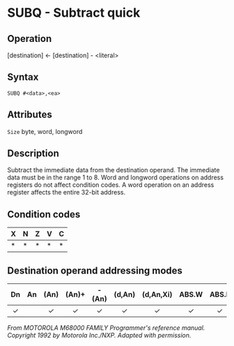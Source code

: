 # SUBQ - Subtract quick

## Operation
[destination] ← [destination] - \<literal\>

## Syntax
```assembly
SUBQ #<data>,<ea>
```

## Attributes
`Size`  byte, word, longword

## Description
Subtract the immediate data from the destination operand. The
immediate data must be in the range 1 to 8. Word and longword
operations on address registers do not affect condition codes. A
word operation on an address register affects the entire 32-bit
address.

## Condition codes
|X|N|Z|V|C|
|--|--|--|--|--|
|*|*|*|*|*|

## Destination operand addressing modes
|Dn|An|(An)|(An)+|-(An)|(d,An)|(d,An,Xi)|ABS.W|ABS.L|(d,PC)|(d,PC,Xn)|imm|
|:-:|:-:|:-:|:-:|:-:|:-:|:-:|:-:|:-:|:-:|:-:|:-:|
|✓||✓|✓|✓|✓|✓|✓|✓||||

*From MOTOROLA M68000 FAMILY Programmer's reference manual. Copyright 1992 by Motorola Inc./NXP. Adapted with permission.*
